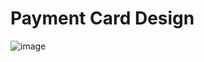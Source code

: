 # Payment Card Design 

![image](https://github.com/sk394/Payment-Card_in_React/assets/99689849/fab62834-a2e1-435f-a0c1-ee6dda17f9c3)




